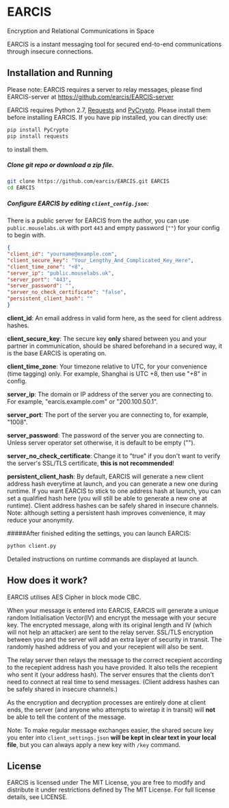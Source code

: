 EARCIS
======

Encryption and Relational Communications in Space

EARCIS is a instant messaging tool for secured end-to-end communications through insecure connections.

Installation and Running
--------------

Please note: EARCIS requires a server to relay messages, please find EARCIS-server at https://github.com/earcis/EARCIS-server

EARCIS requires Python 2.7, [Requests](http://docs.python-requests.org) and [PyCrypto](https://pypi.python.org/pypi/pycrypto). Please install them before installing EARCIS. If you have pip installed, you can directly use:
```sh
pip install PyCrypto
pip install requests
```
to install them.

##### Clone git repo or download a zip file.

```sh
git clone https://github.com/earcis/EARCIS.git EARCIS
cd EARCIS

```

##### Configure EARCIS by editing ```client_config.json```:

There is a public server for EARCIS from the author, you can use ```public.mouselabs.uk``` with port ```443``` and empty password (```""```) for your config to begin with.

```json
{
"client_id": "yourname@example.com", 
"client_secure_key": "Your_Lengthy_And_Complicated_Key_Here",
"client_time_zone": "+8",
"server_ip": "public.mouselabs.uk",
"server_port": "443",
"server_password": "",
"server_no_check_certificate": "false",
"persistent_client_hash": ""
}
```
**client_id**: An email address in valid form here, as the seed for client address hashes.

**client_secure_key**: The secure key **only** shared between you and your partner in communication, should be shared beforehand in a secured way, it is the base EARCIS is operating on.

**client_time_zone**: Your timezone relative to UTC, for your convenience (time tagging) only. For example, Shanghai is UTC +8, then use "+8" in config.

**server_ip**: The domain or IP address of the server you are connecting to. For example, "earcis.example.com" or "200.100.50.1".

**server_port**: The port of the server you are connecting to, for example, "1008".

**server_password**: The password of the server you are connecting to. Unless server operator set otherwise, it is default to be empty ("").

**server_no_check_certificate**: Change it to "true" if you don't want to verify the server's SSL/TLS certificate, **this is not recommended**!

**persistent_client_hash**: By default, EARCIS will generate a new client address hash everytime at launch, and you can generate a new one during runtime. If you want EARCIS to stick to one address hash at launch, you can set a qualified hash here (you will still be able to generate a new one at runtime). Client address hashes can be safely shared in insecure channels. Note: although setting a persistent hash improves convenience, it may reduce your anonymity. 

#####After finished editing the settings, you can launch EARCIS:
```sh
python client.py
```
Detailed instructions on runtime commands are displayed at launch.

How does it work?
----
EARCIS utilises AES Cipher in block mode CBC. 

When your message is entered into EARCIS, EARCIS will generate a unique random Initialisation Vector(IV) and encrypt the message with your secure key. The encrypted message, along with its original length and IV (which will not help an attacker) are sent to the relay server. SSL/TLS encryption between you and the server will add an extra layer of security in transit. The randomly hashed address of you and your recepient will also be sent.

The relay server then relays the message to the correct recepient according to the recepient address hash you have provided. It also tells the recepient who sent it (your address hash). The server ensures that the clients don't need to connect at real time to send messages. (Client address hashes can be safely shared in insecure channels.)

As the encryption and decryption processes are entirely done at client ends, the server (and anyone who attempts to wiretap it in transit) will **not** be able to tell the content of the message.

Note: To make regular message exchanges easier, the shared secure key you enter into ```client_settings.json``` **will be kept in clear text in your local file**, but you can always apply a new key with ```/key``` command.

License
----

EARCIS is licensed under The MIT License, you are free to modify and distribute it under restrictions defined by The MIT License. For full license details, see LICENSE.
